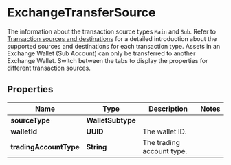 

# ExchangeTransferSource

The information about the transaction source types `Main` and `Sub`. Refer to [Transaction sources and destinations](/v2/guides/transactions/sources-and-destinations) for a detailed introduction about the supported sources and destinations for each transaction type.  Assets in an Exchange Wallet (Sub Account) can only be transferred to another Exchange Wallet.  Switch between the tabs to display the properties for different transaction sources. 

## Properties

| Name | Type | Description | Notes |
|------------ | ------------- | ------------- | -------------|
|**sourceType** | **WalletSubtype** |  |  |
|**walletId** | **UUID** | The wallet ID. |  |
|**tradingAccountType** | **String** | The trading account type. |  |



